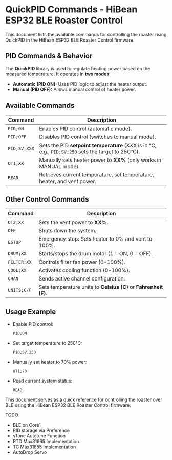 # QuickPID Commands - HiBean ESP32 BLE Roaster Control

This document lists the available commands for controlling the roaster using QuickPID in the HiBean ESP32 BLE Roaster Control firmware.

## **PID Commands & Behavior**
The **QuickPID** library is used to regulate heating power based on the measured temperature. It operates in **two modes**:
- **Automatic (PID ON):** Uses PID logic to adjust the heater output.
- **Manual (PID OFF):** Allows manual control of heater power.

## **Available Commands**
| **Command**       | **Description** |
|------------------|----------------|
| `PID;ON`        | Enables PID control (automatic mode). |
| `PID;OFF`       | Disables PID control (switches to manual mode). |
| `PID;SV;XXX`    | Sets the PID **setpoint temperature** (XXX is in °C, e.g., `PID;SV;250` sets the target to 250°C). |
| `OT1;XX`        | Manually sets heater power to **XX%** (only works in MANUAL mode). |
| `READ`          | Retrieves current temperature, set temperature, heater, and vent power. |

## **Other Control Commands**
| **Command**       | **Description** |
|------------------|----------------|
| `OT2;XX`        | Sets the vent power to **XX%**. |
| `OFF`           | Shuts down the system. |
| `ESTOP`         | Emergency stop: Sets heater to 0% and vent to 100%. |
| `DRUM;XX`       | Starts/stops the drum motor (1 = ON, 0 = OFF). |
| `FILTER;XX`     | Controls filter fan power (0-100%). |
| `COOL;XX`       | Activates cooling function (0-100%). |
| `CHAN`          | Sends active channel configuration. |
| `UNITS;C/F`     | Sets temperature units to **Celsius (C)** or **Fahrenheit (F)**. |

## **Usage Example**
- Enable PID control:
  ```
  PID;ON
  ```
- Set target temperature to 250°C:
  ```
  PID;SV;250
  ```
- Manually set heater to 70% power:
  ```
  OT1;70
  ```
- Read current system status:
  ```
  READ
  ```

This document serves as a quick reference for controlling the roaster over BLE using the HiBean ESP32 BLE Roaster Control firmware.

TODO
- BLE on Core1
- PID storage via Preference
- sTune Autotune Function
- RTD Max31865 Implementation
- TC Max31855 Implementation
- AutoDrop Servo
